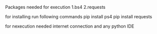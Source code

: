 
Packages needed for execution
1.bs4
2.requests

for installing run following commands
pip install ps4
pip install requests

for nexecution needed internet connection and any python IDE

